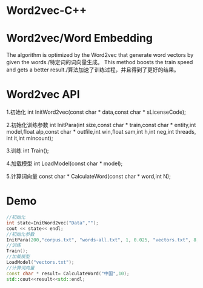 # Word2vec-C++
# Word2vec/Word Embedding
The algorithm is optimized by the Word2vec that generate word vectors by given the words./特定词的词向量生成。
This method boosts the train speed and gets a better result./算法加速了训练过程，并且得到了更好的结果。

# Word2vec API

1.初始化
int InitWord2vec(const char * data,const char * sLicenseCode);

2.初始化训练参数
int InitPara(int size,const char * train,const char * entity,int model,float alp,const char * outfile,int win,float sam,int h,int neg,int threads, int it,int mincount);

3.训练
int Train();

4.加载模型
int LoadModel(const char * model);

5.计算词向量
const char * CalculateWord(const char * word,int N);

# Demo

```cpp
//初始化
int state=InitWord2vec("Data","");
cout << state<< endl;
//初始化参数
InitPara(200,"corpus.txt", "words-all.txt", 1, 0.025, "vectors.txt", 8, 1e-4, 1, 25, 1, 15, 1);
//训练    
Train();
//加载模型
LoadModel("vectors.txt");
//计算词向量
const char * result= CalculateWord("中国",10);
std::cout<<result<<std::endl;
```
